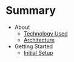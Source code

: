 # Summary

* About
  * [Technology Used](about/technology-used.md)
  * [Architecture](about/architecture.md)
* Getting Started
  * [Initial Setup](getting-started/initial-setup.md)
